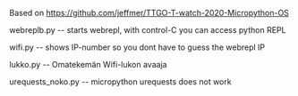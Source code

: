 
Based on https://github.com/jeffmer/TTGO-T-watch-2020-Micropython-OS

webreplb.py -- starts webrepl, with control-C you can access python REPL

wifi.py -- shows IP-number so you dont have to guess the webrepl IP

lukko.py -- Omatekemän Wifi-lukon avaaja

urequests_noko.py -- micropython urequests does not work
